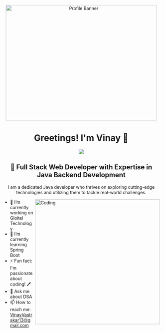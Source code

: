 <p align="center">
  <img src="https://github.blog/wp-content/uploads/2020/12/102393310-07478b80-3f8d-11eb-84eb-392d555ebd29.png?fit=1200%2C630" alt="Profile Banner" height="370px" width="98%" />
</p>
<!-- Introduction -->
<h1 align="center">Greetings! I'm Vinay 👋</h1>

<div align="center">
  <img src="https://readme-typing-svg.herokuapp.com/?lines=Full+Stack+Web+Developer;Spring+Boot+Backend+Developer;&color=cyan&center=true" />
</div>

<h2 align="center">🚀 Full Stack Web Developer with Expertise in Java Backend Development</h2>

<p align="center">
  I am a dedicated Java developer who thrives on exploring cutting-edge technologies and utilizing them to tackle real-world challenges.
</p>

<!-- Profile Image -->
<img align="right" alt="Coding" width="400" src="https://camo.githubusercontent.com/b031dd766cfe15f73313260e8ef489bd6437fa30c84765973bb2fa059175789d/68747470733a2f2f692e70696e696d672e636f6d2f6f726967696e616c732f31382f61342f39342f31386134393439666339633830363731373264336239366533303265373039372e676966">

<!--
**VinayVastrakar/VinayVastrakar** is a ✨ _special_ ✨ repository because its `README.md` (this file) appears on your GitHub profile.

Here are some ideas to get you started:

- 🔭 I’m currently working on ...
- 🌱 I’m currently learning ...
- 👯 I’m looking to collaborate on ...
- 🤔 I’m looking for help with ...
- 💬 Ask me about ...
- 📫 How to reach me: ...
- 😄 Pronouns: ...
- ⚡ Fun fact: ...
-->
- 🔭 I’m currently working on Gloitel Technology
- 🌱 I’m currently learning Spring Boot
- ⚡ Fun fact: I'm passionate about coding! 🖊️
- 💬 Ask me about DSA 
- 📫 How to reach me: VinayVastrakar13@gmail.com

